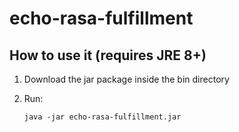 # echo-rasa-fulfillment

## How to use it (requires JRE 8+)

 1. Download the jar package inside the bin directory
 2. Run:
	
		java -jar echo-rasa-fulfillment.jar